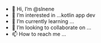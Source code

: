 - 👋 Hi, I’m @slnene
- 👀 I’m interested in ...kotlin app dev
- 🌱 I’m currently learning ...
- 💞️ I’m looking to collaborate on ...
- 📫 How to reach me ...

<!---
slnene/slnene is a ✨ special ✨ JJ repository because its `README.md` (this file) appears on your GitHub profile.
You can click the Preview link to take a look at your changes.
--->
